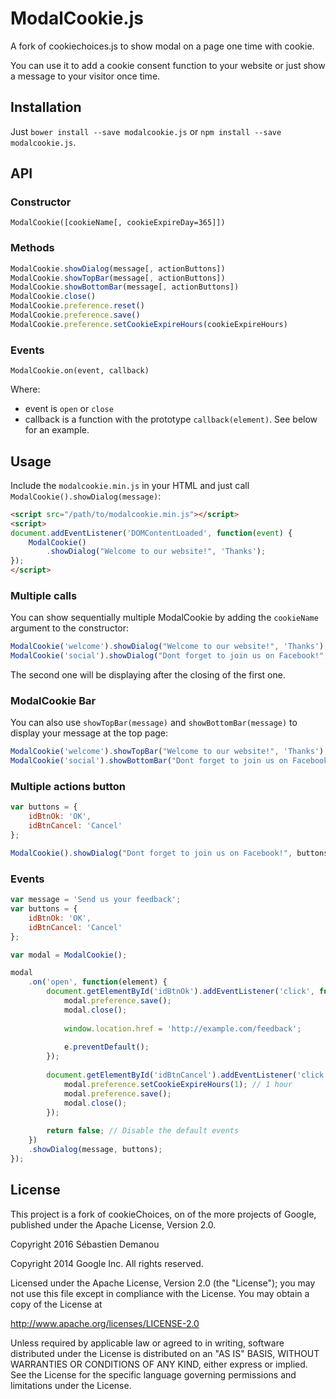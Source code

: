 # ModalCookie.js
A fork of cookiechoices.js to show modal on a page one time with cookie.

You can use it to add a cookie consent function to your website or just show a message to your visitor once time.

## Installation
Just `bower install --save modalcookie.js` or `npm install --save modalcookie.js`.

## API

### Constructor

```
ModalCookie([cookieName[, cookieExpireDay=365]])
```

### Methods

```javascript
ModalCookie.showDialog(message[, actionButtons])
ModalCookie.showTopBar(message[, actionButtons])
ModalCookie.showBottomBar(message[, actionButtons])
ModalCookie.close()
ModalCookie.preference.reset()
ModalCookie.preference.save()
ModalCookie.preference.setCookieExpireHours(cookieExpireHours)

```

### Events

```
ModalCookie.on(event, callback)
```

Where:
- event is `open` or `close`
- callback is a function with the prototype `callback(element)`. See below for an example.

## Usage
Include the `modalcookie.min.js` in your HTML and just call `ModalCookie().showDialog(message)`:

```html
<script src="/path/to/modalcookie.min.js"></script>
<script>
document.addEventListener('DOMContentLoaded', function(event) {
    ModalCookie()
        .showDialog("Welcome to our website!", 'Thanks');
});
</script>
```
### Multiple calls
You can show sequentially multiple ModalCookie by adding the `cookieName` argument to the constructor:

```javascript
ModalCookie('welcome').showDialog("Welcome to our website!", 'Thanks');
ModalCookie('social').showDialog("Dont forget to join us on Facebook!", 'OK');
```

The second one will be displaying after the closing of the first one.

### ModalCookie Bar
You can also use `showTopBar(message)` and `showBottomBar(message)` to display your message at the top page:

```javascript
ModalCookie('welcome').showTopBar("Welcome to our website!", 'Thanks');
ModalCookie('social').showBottomBar("Dont forget to join us on Facebook!", 'OK');
```

### Multiple actions button

```javascript
var buttons = {
    idBtnOk: 'OK',
    idBtnCancel: 'Cancel'
};

ModalCookie().showDialog("Dont forget to join us on Facebook!", buttons);
```

### Events

```javascript
var message = 'Send us your feedback';
var buttons = {
    idBtnOk: 'OK',
    idBtnCancel: 'Cancel'
};

var modal = ModalCookie();

modal
    .on('open', function(element) {
        document.getElementById('idBtnOk').addEventListener('click', function(e) {
            modal.preference.save();
            modal.close();
            
            window.location.href = 'http://example.com/feedback';
            
            e.preventDefault();
        });
        
        document.getElementById('idBtnCancel').addEventListener('click', function(e) {
            modal.preference.setCookieExpireHours(1); // 1 hour
            modal.preference.save();
            modal.close();
        });
        
        return false; // Disable the default events
    })
    .showDialog(message, buttons);
});
```

## License
This project is a fork of cookieChoices, on of the more projects of Google, published under the Apache License, Version 2.0.

Copyright 2016 Sébastien Demanou

Copyright 2014 Google Inc. All rights reserved.

Licensed under the Apache License, Version 2.0 (the "License");
you may not use this file except in compliance with the License.
You may obtain a copy of the License at

http://www.apache.org/licenses/LICENSE-2.0

Unless required by applicable law or agreed to in writing, software
distributed under the License is distributed on an "AS IS" BASIS,
WITHOUT WARRANTIES OR CONDITIONS OF ANY KIND, either express or implied.
See the License for the specific language governing permissions and
limitations under the License.